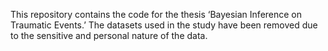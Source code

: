 This repository contains the code for the thesis ‘Bayesian Inference on Traumatic Events.’ The datasets used in the study have been removed due to the sensitive and personal nature of the data.
